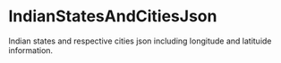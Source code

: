 # IndianStatesAndCitiesJson
Indian states and respective cities json including longitude and latituide information.
